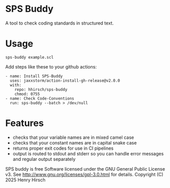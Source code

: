 # SPS Buddy
A tool to check coding standards in structured text.
# Usage
```
sps-buddy example.scl
```

Add steps like these to your github actions:
```
- name: Install SPS-Buddy
  uses: jaxxstorm/action-install-gh-release@v2.0.0 
  with:
    repo: hhirsch/sps-buddy
    chmod: 0755
- name: Check Code-Conventions
  run: sps-buddy --batch > /dev/null
```
# Features
- checks that your variable names are in mixed camel case
- checks that your constant names are in capital snake case
- returns proper exit codes for use in CI pipelines
- output is routed to stdout and stderr so you can handle error messages and regular output separately

SPS buddy is free Software licensed under the GNU General Public License v3. 
See <http://www.gnu.org/licenses/gpl-3.0.html> for details.
Copyright (C) 2025  Henry Hirsch
